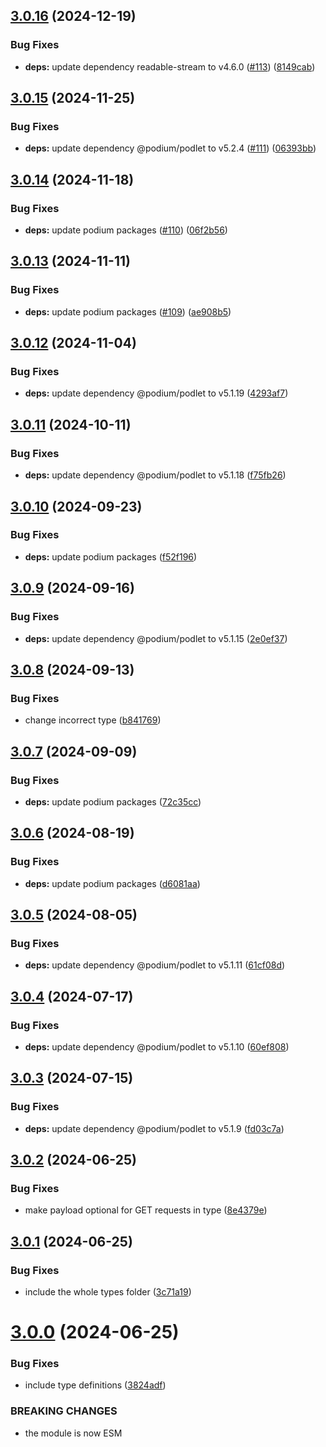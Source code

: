 ## [3.0.16](https://github.com/podium-lib/test-utils/compare/v3.0.15...v3.0.16) (2024-12-19)


### Bug Fixes

* **deps:** update dependency readable-stream to v4.6.0 ([#113](https://github.com/podium-lib/test-utils/issues/113)) ([8149cab](https://github.com/podium-lib/test-utils/commit/8149cab140976d3e7e7c8b8e22b73a8d17a39b5b))

## [3.0.15](https://github.com/podium-lib/test-utils/compare/v3.0.14...v3.0.15) (2024-11-25)


### Bug Fixes

* **deps:** update dependency @podium/podlet to v5.2.4 ([#111](https://github.com/podium-lib/test-utils/issues/111)) ([06393bb](https://github.com/podium-lib/test-utils/commit/06393bbb5c77678117915c3dd6eba9058e9d23c7))

## [3.0.14](https://github.com/podium-lib/test-utils/compare/v3.0.13...v3.0.14) (2024-11-18)


### Bug Fixes

* **deps:** update podium packages ([#110](https://github.com/podium-lib/test-utils/issues/110)) ([06f2b56](https://github.com/podium-lib/test-utils/commit/06f2b56b42732ab31d1e6726458b921b9a0345b1))

## [3.0.13](https://github.com/podium-lib/test-utils/compare/v3.0.12...v3.0.13) (2024-11-11)


### Bug Fixes

* **deps:** update podium packages ([#109](https://github.com/podium-lib/test-utils/issues/109)) ([ae908b5](https://github.com/podium-lib/test-utils/commit/ae908b5860f09b01a70bb53d7e54201fe74162ae))

## [3.0.12](https://github.com/podium-lib/test-utils/compare/v3.0.11...v3.0.12) (2024-11-04)


### Bug Fixes

* **deps:** update dependency @podium/podlet to v5.1.19 ([4293af7](https://github.com/podium-lib/test-utils/commit/4293af755e1350c7351b914cb275abe925b76991))

## [3.0.11](https://github.com/podium-lib/test-utils/compare/v3.0.10...v3.0.11) (2024-10-11)


### Bug Fixes

* **deps:** update dependency @podium/podlet to v5.1.18 ([f75fb26](https://github.com/podium-lib/test-utils/commit/f75fb26e23d288ff48d2e1564c8149cfc3961042))

## [3.0.10](https://github.com/podium-lib/test-utils/compare/v3.0.9...v3.0.10) (2024-09-23)


### Bug Fixes

* **deps:** update podium packages ([f52f196](https://github.com/podium-lib/test-utils/commit/f52f1969e5ca2f3ac7df04d09ef2821f1f412245))

## [3.0.9](https://github.com/podium-lib/test-utils/compare/v3.0.8...v3.0.9) (2024-09-16)


### Bug Fixes

* **deps:** update dependency @podium/podlet to v5.1.15 ([2e0ef37](https://github.com/podium-lib/test-utils/commit/2e0ef370389e0f9e6ce864a87a1b618066b1a453))

## [3.0.8](https://github.com/podium-lib/test-utils/compare/v3.0.7...v3.0.8) (2024-09-13)


### Bug Fixes

* change incorrect type ([b841769](https://github.com/podium-lib/test-utils/commit/b841769055180f095dcb1fcbb764eb2f7619ecbf))

## [3.0.7](https://github.com/podium-lib/test-utils/compare/v3.0.6...v3.0.7) (2024-09-09)


### Bug Fixes

* **deps:** update podium packages ([72c35cc](https://github.com/podium-lib/test-utils/commit/72c35cc6392367d6352ff59b33a3fc2083d1f189))

## [3.0.6](https://github.com/podium-lib/test-utils/compare/v3.0.5...v3.0.6) (2024-08-19)


### Bug Fixes

* **deps:** update podium packages ([d6081aa](https://github.com/podium-lib/test-utils/commit/d6081aa8485dc8a83073c57ba475f3e0e089f4d7))

## [3.0.5](https://github.com/podium-lib/test-utils/compare/v3.0.4...v3.0.5) (2024-08-05)


### Bug Fixes

* **deps:** update dependency @podium/podlet to v5.1.11 ([61cf08d](https://github.com/podium-lib/test-utils/commit/61cf08db2deaedcb5e2334e478455851b2485397))

## [3.0.4](https://github.com/podium-lib/test-utils/compare/v3.0.3...v3.0.4) (2024-07-17)


### Bug Fixes

* **deps:** update dependency @podium/podlet to v5.1.10 ([60ef808](https://github.com/podium-lib/test-utils/commit/60ef8087c58c911d3fb669866b8caf15df1998cc))

## [3.0.3](https://github.com/podium-lib/test-utils/compare/v3.0.2...v3.0.3) (2024-07-15)


### Bug Fixes

* **deps:** update dependency @podium/podlet to v5.1.9 ([fd03c7a](https://github.com/podium-lib/test-utils/commit/fd03c7aa249d9a13e5317c22d4b4c06f01fa5939))

## [3.0.2](https://github.com/podium-lib/test-utils/compare/v3.0.1...v3.0.2) (2024-06-25)


### Bug Fixes

* make payload optional for GET requests in type ([8e4379e](https://github.com/podium-lib/test-utils/commit/8e4379eb072279595e87b856e4977608963152d1))

## [3.0.1](https://github.com/podium-lib/test-utils/compare/v3.0.0...v3.0.1) (2024-06-25)


### Bug Fixes

* include the whole types folder ([3c71a19](https://github.com/podium-lib/test-utils/commit/3c71a191113b2c953b6595d44c9f95f510379ecd))

# [3.0.0](https://github.com/podium-lib/test-utils/compare/v2.5.2...v3.0.0) (2024-06-25)


### Bug Fixes

* include type definitions ([3824adf](https://github.com/podium-lib/test-utils/commit/3824adffea950256c3e8e20d283fd255d89ffc0d))


### BREAKING CHANGES

* the module is now ESM
